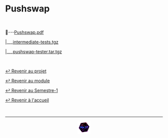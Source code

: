 # Pushswap

<br>

📂---[Pushswap.pdf](https://github.com/Studio-17/Epitech-Subjects/blob/main/Semester-1/B-CPE-110/Pushswap/Pushswap/Pushswap.pdf)

|\_\_\_[intermediate-tests.tgz](https://github.com/Studio-17/Epitech-Subjects/blob/main/Semester-1/B-CPE-110/Pushswap/Pushswap/intermediate-tests.tgz)

|\_\_\_[pushswap-tester.tar.tgz](https://github.com/Studio-17/Epitech-Subjects/blob/main/Semester-1/B-CPE-110/Pushswap/Pushswap/pushswap-tester.tar.gz)

<br>

[↩️ Revenir au projet](https://github.com/Studio-17/Epitech-Subjects/tree/main/Semester-1/B-CPE-110/Pushswap)

[↩️ Revenir au module](https://github.com/Studio-17/Epitech-Subjects/tree/main/Semester-1/B-CPE-110)

[↩️ Revenir au Semestre-1](https://github.com/Studio-17/Epitech-Subjects/tree/main/Semester-1)

[↩️ Revenir à l'accueil](https://github.com/Studio-17/Epitech-Subjects)

<br>

---

<div align="center">

<a href="https://github.com/Studio-17" target="_blank"><img src="../../../../assets/voc17.gif" width="40"></a>

</div>
